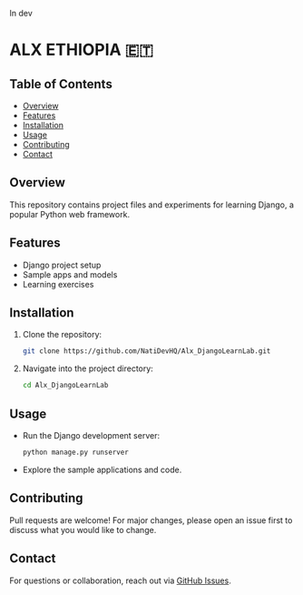 In dev

# ALX ETHIOPIA 🇪🇹 

## Table of Contents

- [Overview](#overview)
- [Features](#features)
- [Installation](#installation)
- [Usage](#usage)
- [Contributing](#contributing)
- [Contact](#contact)

## Overview

This repository contains project files and experiments for learning Django, a popular Python web framework.

## Features

- Django project setup
- Sample apps and models
- Learning exercises

## Installation

1. Clone the repository:
   ```bash
   git clone https://github.com/NatiDevHQ/Alx_DjangoLearnLab.git
   ```
2. Navigate into the project directory:
   ```bash
   cd Alx_DjangoLearnLab
   ```
## Usage

- Run the Django development server:
  ```bash
  python manage.py runserver
  ```
- Explore the sample applications and code.

## Contributing

Pull requests are welcome! For major changes, please open an issue first to discuss what you would like to change.

## Contact

For questions or collaboration, reach out via [GitHub Issues](https://github.com/NatiDevHQ/Alx_DjangoLearnLab/issues).
